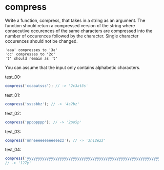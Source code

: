 # compress

Write a function, compress, that takes in a string as an argument. The function should return a compressed version of the string where consecutive occurences of the same characters are compressed into the number of occurences followed by the character. Single character occurences should not be changed.

```
'aaa' compresses to '3a'
'cc' compresses to '2c'
't' should remain as 't'
```

You can assume that the input only contains alphabetic characters.

test_00:
```js
compress('ccaaatsss'); // -> '2c3at3s'
```

test_01:
```js
compress('ssssbbz'); // -> '4s2bz'
```

test_02:
```js
compress('ppoppppp'); // -> '2po5p'
```

test_03:
```js
compress('nnneeeeeeeeeeeezz'); // -> '3n12e2z'
```

test_04:
```js
compress('yyyyyyyyyyyyyyyyyyyyyyyyyyyyyyyyyyyyyyyyyyyyyyyyyyyyyyyyyyyyyyyyyyyyyyyyyyyyyyyyyyyyyyyyyyyyyyyyyyyyyyyyyyyyyyyyyyyyyyyyyyyyyyy');
// -> '127y'
```
